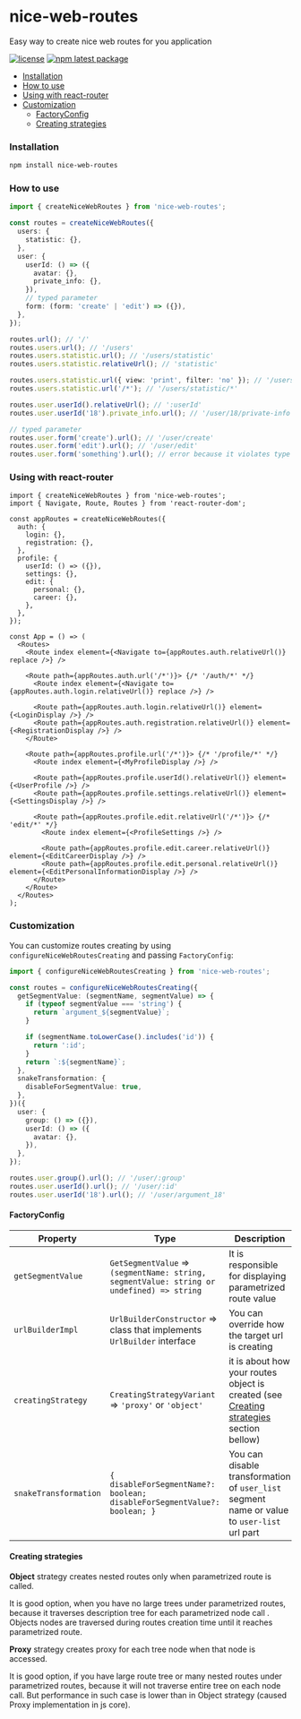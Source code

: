 # nice-web-routes

Easy way to create nice web routes for you application

[![license](https://img.shields.io/badge/license-MIT-blue.svg)](https://github.com/mui/material-ui/blob/HEAD/LICENSE)
[![npm latest package](https://img.shields.io/npm/v/nice-web-routes/latest.svg)](https://img.shields.io/npm/v/nice-web-routes/latest.svg)

* [Installation](#install)
* [How to use](#usage)
* [Using with react-router](#react-router)
* [Customization](#customization)
  * [FactoryConfig](#config)
  * [Creating strategies](#strategies)

### <a name="install"></a> Installation

```bash
npm install nice-web-routes
```

### <a name="usage"></a> How to use

```ts
import { createNiceWebRoutes } from 'nice-web-routes';

const routes = createNiceWebRoutes({
  users: {
    statistic: {},
  },
  user: {
    userId: () => ({
      avatar: {},
      private_info: {},
    }),
    // typed parameter
    form: (form: 'create' | 'edit') => ({}),
  },
});

routes.url(); // '/'
routes.users.url(); // '/users'
routes.users.statistic.url(); // '/users/statistic'
routes.users.statistic.relativeUrl(); // 'statistic'

routes.users.statistic.url({ view: 'print', filter: 'no' }); // '/users/statistic?view=print&filter=no'
routes.users.statistic.url('/*'); // '/users/statistic/*'

routes.user.userId().relativeUrl(); // ':userId'
routes.user.userId('18').private_info.url(); // '/user/18/private-info'

// typed parameter
routes.user.form('create').url(); // '/user/create'
routes.user.form('edit').url(); // '/user/edit'
routes.user.form('something').url(); // error because it violates type constraint of 'create' | 'edit' | undefined
```

### <a name="react-router"></a> Using with react-router

```tsx
import { createNiceWebRoutes } from 'nice-web-routes';
import { Navigate, Route, Routes } from 'react-router-dom';

const appRoutes = createNiceWebRoutes({
  auth: {
    login: {},
    registration: {},
  },
  profile: {
    userId: () => ({}),
    settings: {},
    edit: {
      personal: {},
      career: {},
    },
  },
});

const App = () => (
  <Routes>
    <Route index element={<Navigate to={appRoutes.auth.relativeUrl()} replace />} />

    <Route path={appRoutes.auth.url('/*')}> {/* '/auth/*' */}
      <Route index element={<Navigate to={appRoutes.auth.login.relativeUrl()} replace />} />

      <Route path={appRoutes.auth.login.relativeUrl()} element={<LoginDisplay />} />
      <Route path={appRoutes.auth.registration.relativeUrl()} element={<RegistrationDisplay />} />
    </Route>

    <Route path={appRoutes.profile.url('/*')}> {/* '/profile/*' */}
      <Route index element={<MyProfileDisplay />} />

      <Route path={appRoutes.profile.userId().relativeUrl()} element={<UserProfile />} />
      <Route path={appRoutes.profile.settings.relativeUrl()} element={<SettingsDisplay />} />

      <Route path={appRoutes.profile.edit.relativeUrl('/*')}> {/* 'edit/*' */}
        <Route index element={<ProfileSettings />} />

        <Route path={appRoutes.profile.edit.career.relativeUrl()} element={<EditCareerDisplay />} />
        <Route path={appRoutes.profile.edit.personal.relativeUrl()} element={<EditPersonalInformationDisplay />} />
      </Route>
    </Route>
  </Routes>
);

```

### <a name="customization"></a> Customization

You can customize routes creating by using `configureNiceWebRoutesCreating` and passing `FactoryConfig`:

```ts
import { configureNiceWebRoutesCreating } from 'nice-web-routes';

const routes = configureNiceWebRoutesCreating({
  getSegmentValue: (segmentName, segmentValue) => {
    if (typeof segmentValue === 'string') {
      return `argument_${segmentValue}`;
    }

    if (segmentName.toLowerCase().includes('id')) {
      return ':id';
    }
    return `:${segmentName}`;
  },
  snakeTransformation: {
    disableForSegmentValue: true,
  },
})({
  user: {
    group: () => ({}),
    userId: () => ({
      avatar: {},
    }),
  },
});

routes.user.group().url(); // '/user/:group'
routes.user.userId().url(); // '/user/:id'
routes.user.userId('18').url(); // '/user/argument_18'
```

#### <a name="config"></a> FactoryConfig

| Property              | Type                                                                                          | Description                                                                                | Default value                                                                   |
|-----------------------|-----------------------------------------------------------------------------------------------|--------------------------------------------------------------------------------------------|---------------------------------------------------------------------------------|
| `getSegmentValue`     | `GetSegmentValue` => `(segmentName: string, segmentValue: string or undefined) => string` | It is responsible for displaying parametrized route value                                  | value is displayed as is, and when there is no value it shows as `:segmentName` |
| `urlBuilderImpl`      | `UrlBuilderConstructor` => class that implements `UrlBuilder` interface                       | You can override how the target url is creating                                            | `DefaultUrlBuilder` - internal implementation                                   |
| `creatingStrategy`    | `CreatingStrategyVariant` => `'proxy'` or `'object'`                                                                                  | it is about how your routes object is created (see [Creating strategies](#strategies) section bellow) | `object`                                                                        |
| `snakeTransformation` |  `{ disableForSegmentName?: boolean; disableForSegmentValue?: boolean; }`                                                                                            | You can disable transformation of `user_list` segment name or value to `user-list` url part | `{}`              |


#### <a name="strategies"></a> Creating strategies

<b>Object</b> strategy creates nested routes only when parametrized route is called. 

It is good option, when you have no large trees under parametrized routes, because it traverses description tree for each parametrized node call . Objects nodes are traversed during routes creation time until it reaches parametrized route. 

<b>Proxy</b> strategy creates proxy for each tree node when that node is accessed. 

It is good option, if you have large route tree or many nested routes under parametrized routes, because it will not traverse entire tree on each node call. But performance in such case is lower than in Object strategy (caused Proxy implementation in js core).
